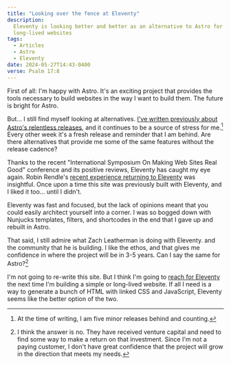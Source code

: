 ```yaml
---
title: "Looking over the fence at Eleventy"
description:
  Eleventy is looking better and better as an alternative to Astro for simple or
  long-lived websites
tags:
  - Articles
  - Astro
  - Eleventy
date: 2024-05-27T14:43-0400
verse: Psalm 17:8
---
```


First of all: I'm happy with Astro. It's an exciting project that provides the
tools necessary to build websites in the way I want to build them. The future is
bright for Astro.

But... I still find myself looking at alternatives.
[I've written previously about Astro's relentless releases](/articles/astro-and-release-velocity/),
and it continues to be a source of stress for me.[^1] Every other week it's a
fresh release and reminder that I am behind. Are there alternatives that provide
me some of the same features without the release cadence?

Thanks to the recent "International Symposium On Making Web Sites Real Good"
conference and its positive reviews, Eleventy has caught my eye again. Robin
Rendle's
[recent experience returning to Eleventy](https://buttondown.email/cascade/archive/020-notes-on-the-blog/)
was insightful. Once upon a time this site was previously built with Eleventy,
and I liked it too... until I didn't.

Eleventy was fast and focused, but the lack of opinions meant that you could
easily architect yourself into a corner. I was so bogged down with Nunjucks
templates, filters, and shortcodes in the end that I gave up and rebuilt in
Astro.

That said, I still admire what Zach Leatherman is doing with Eleventy. and the
community that he is building. I like the ethos, and that gives me confidence in
where the project will be in 3-5 years. Can I say the same for Astro?[^2]

I'm not going to re-write this site. But I think I'm going to
[reach for Eleventy](/resources/getting-started-with-eleventy/) the next time
I'm building a simple or long-lived website. If all I need is a way to generate
a bunch of HTML with linked CSS and JavaScript, Eleventy seems like the better
option of the two.

[^1]: At the time of writing, I am five minor releases behind and counting.
[^2]:
    I think the answer is no. They have received venture capital and need to
    find some way to make a return on that investment. Since I'm not a paying
    customer, I don't have great confidence that the project will grow in the
    direction that meets my needs.
